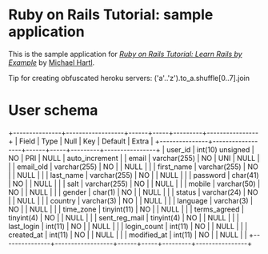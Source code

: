 # Ruby on Rails Tutorial: sample application

This is the sample application for
[*Ruby on Rails Tutorial: Learn Rails by Example*](http://railstutorial.org/)
by [Michael Hartl](http://michaelhartl.com/).

Tip for creating obfuscated heroku servers:
('a'..'z').to_a.shuffle[0..7].join

# User schema

+---------------+------------------+------+-----+---------+----------------+
| Field         | Type             | Null | Key | Default | Extra          |
+---------------+------------------+------+-----+---------+----------------+
| user_id       | int(10) unsigned | NO   | PRI | NULL    | auto_increment |
| email         | varchar(255)     | NO   | UNI | NULL    |                |
| email_old     | varchar(255)     | NO   |     | NULL    |                |
| first_name    | varchar(255)     | NO   |     | NULL    |                |
| last_name     | varchar(255)     | NO   |     | NULL    |                |
| password      | char(41)         | NO   |     | NULL    |                |
| salt          | varchar(255)     | NO   |     | NULL    |                |
| mobile        | varchar(50)      | NO   |     | NULL    |                |
| gender        | char(1)          | NO   |     | NULL    |                |
| status        | varchar(24)      | NO   |     | NULL    |                |
| country       | varchar(3)       | NO   |     | NULL    |                |
| language      | varchar(3)       | NO   |     | NULL    |                |
| time_zone     | tinyint(11)      | NO   |     | NULL    |                |
| terms_agreed  | tinyint(4)       | NO   |     | NULL    |                |
| sent_reg_mail | tinyint(4)       | NO   |     | NULL    |                |
| last_login    | int(11)          | NO   |     | NULL    |                |
| login_count   | int(11)          | NO   |     | NULL    |                |
| created_at    | int(11)          | NO   |     | NULL    |                |
| modified_at   | int(11)          | NO   |     | NULL    |                |
+---------------+------------------+------+-----+---------+----------------+